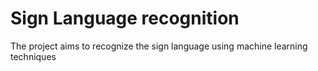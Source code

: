 # Sign Language recognition
The project aims to recognize the sign language using machine learning techniques
